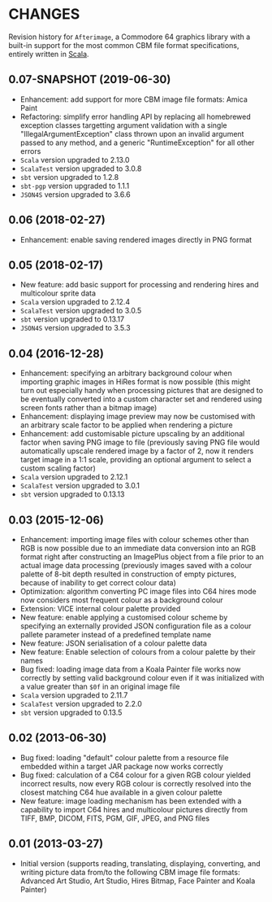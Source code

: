 CHANGES
=======

Revision history for `Afterimage`, a Commodore 64 graphics library with a built-in support for the most common CBM file format specifications, entirely written in [Scala](http://www.scala-lang.org/).

0.07-SNAPSHOT (2019-06-30)
--------------------------

* Enhancement: add support for more CBM image file formats: Amica Paint
* Refactoring: simplify error handling API by replacing all homebrewed exception classes targetting argument validation with a single "IllegalArgumentException" class thrown upon an invalid argument passed to any method, and a generic "RuntimeException" for all other errors
* `Scala` version upgraded to 2.13.0
* `ScalaTest` version upgraded to 3.0.8
* `sbt` version upgraded to 1.2.8
* `sbt-pgp` version upgraded to 1.1.1
* `JSON4S` version upgraded to 3.6.6

0.06 (2018-02-27)
-----------------

* Enhancement: enable saving rendered images directly in PNG format

0.05 (2018-02-17)
-----------------

* New feature: add basic support for processing and rendering hires and multicolour sprite data
* `Scala` version upgraded to 2.12.4
* `ScalaTest` version upgraded to 3.0.5
* `sbt` version upgraded to 0.13.17
* `JSON4S` version upgraded to 3.5.3

0.04 (2016-12-28)
-----------------

* Enhancement: specifying an arbitrary background colour when importing graphic images in HiRes format is now possible (this might turn out especially handy when processing pictures that are designed to be eventually converted into a custom character set and rendered using screen fonts rather than a bitmap image)
* Enhancement: displaying image preview may now be customised with an arbitrary scale factor to be applied when rendering a picture
* Enhancement: add customisable picture upscaling by an additional factor when saving PNG image to file (previously saving PNG file would automatically upscale rendered image by a factor of 2, now it renders target image in a 1:1 scale, providing an optional argument to select a custom scaling factor)
* `Scala` version upgraded to 2.12.1
* `ScalaTest` version upgraded to 3.0.1
* `sbt` version upgraded to 0.13.13

0.03 (2015-12-06)
-----------------

* Enhancement: importing image files with colour schemes other than RGB is now possible due to an immediate data conversion into an RGB format right after constructing an ImagePlus object from a file prior to an actual image data processing (previously images saved with a colour palette of 8-bit depth resulted in construction of empty pictures, because of inability to get correct colour data)
* Optimization: algorithm converting PC image files into C64 hires mode now considers most frequent colour as a background colour
* Extension: VICE internal colour palette provided
* New feature: enable applying a customised colour scheme by specifying an externally provided JSON configuration file as a colour pallete parameter instead of a predefined template name
* New feature: JSON serialisation of a colour palette data
* New feature: Enable selection of colours from a colour palette by their names
* Bug fixed: loading image data from a Koala Painter file works now correctly by setting valid background colour even if it was initialized with a value greater than `$0f` in an original image file
* `Scala` version upgraded to 2.11.7
* `ScalaTest` version upgraded to 2.2.0
* `sbt` version upgraded to 0.13.5

0.02 (2013-06-30)
-----------------

* Bug fixed: loading "default" colour palette from a resource file embedded within a target JAR package now works correctly
* Bug fixed: calculation of a C64 colour for a given RGB colour yielded incorrect results, now every RGB colour is correctly resolved into the closest matching C64 hue available in a given colour palette
* New feature: image loading mechanism has been extended with a capability to import C64 hires and multicolour pictures directly from TIFF, BMP, DICOM, FITS, PGM, GIF, JPEG, and PNG files

0.01 (2013-03-27)
-----------------

* Initial version (supports reading, translating, displaying, converting, and writing picture data from/to the following CBM image file formats: Advanced Art Studio, Art Studio, Hires Bitmap, Face Painter and Koala Painter)
